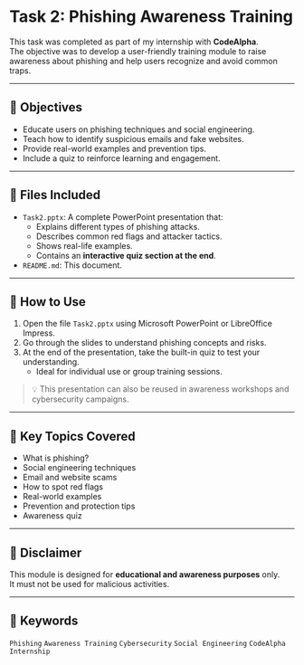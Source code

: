 # Task 2: Phishing Awareness Training

This task was completed as part of my internship with **CodeAlpha**.  
The objective was to develop a user-friendly training module to raise awareness about phishing and help users recognize and avoid common traps.

---

## 🎯 Objectives

- Educate users on phishing techniques and social engineering.
- Teach how to identify suspicious emails and fake websites.
- Provide real-world examples and prevention tips.
- Include a quiz to reinforce learning and engagement.

---

## 📂 Files Included

- `Task2.pptx`: A complete PowerPoint presentation that:
  - Explains different types of phishing attacks.
  - Describes common red flags and attacker tactics.
  - Shows real-life examples.
  - Contains an **interactive quiz section at the end**.
- `README.md`: This document.

---

## 📌 How to Use

1. Open the file `Task2.pptx` using Microsoft PowerPoint or LibreOffice Impress.
2. Go through the slides to understand phishing concepts and risks.
3. At the end of the presentation, take the built-in quiz to test your understanding.
   - Ideal for individual use or group training sessions.

> 💡 This presentation can also be reused in awareness workshops and cybersecurity campaigns.

---

## 🧠 Key Topics Covered

- What is phishing?
- Social engineering techniques
- Email and website scams
- How to spot red flags
- Real-world examples
- Prevention and protection tips
- Awareness quiz

---

## 🔐 Disclaimer

This module is designed for **educational and awareness purposes** only.  
It must not be used for malicious activities.

---

## 📌 Keywords

`Phishing` `Awareness Training` `Cybersecurity` `Social Engineering` `CodeAlpha Internship`

